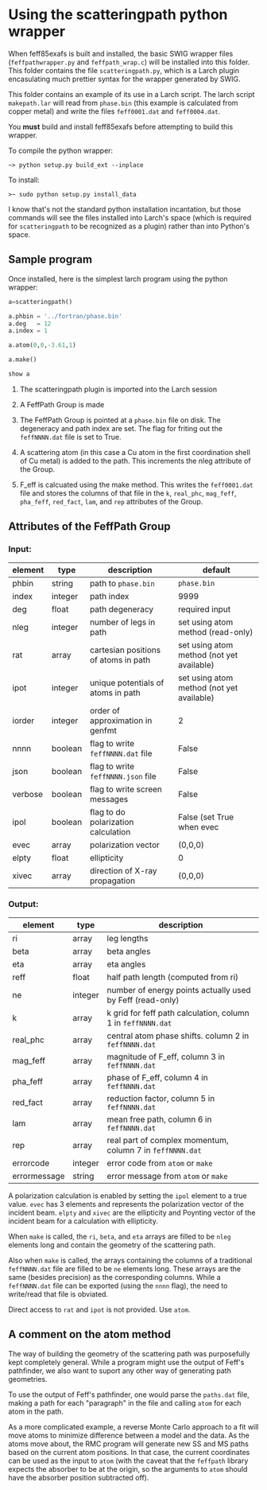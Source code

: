 # Using the scatteringpath python wrapper

When feff85exafs is built and installed, the basic SWIG wrapper files
(`feffpathwrapper.py` and `feffpath_wrap.c`) will be installed into
this folder.  This folder contains the file `scatteringpath.py`, which
is a Larch plugin encasulating much prettier syntax for the wrapper
generated by SWIG.

This folder contains an example of its use in a Larch script.  The larch
script `makepath.lar` will read from `phase.bin` (this example is
calculated from copper metal) and write the files `feff0001.dat` and
`feff0004.dat`.

You **must** build and install feff85exafs before attempting to build
this wrapper.

To compile the python wrapper:

	~> python setup.py build_ext --inplace

To install:

    >~ sudo python setup.py install_data

I know that's not the standard python installation incantation, but
those commands will see the files installed into Larch's space (which
is required for `scatteringpath` to be recognized as a plugin) rather
than into Python's space.


## Sample program

Once installed, here is the simplest larch program using the python wrapper:

```python
a=scatteringpath()

a.phbin = '../fortran/phase.bin'
a.deg   = 12
a.index = 1

a.atom(0,0,-3.61,1)

a.make()

show a
```

1. The scatteringpath plugin is imported into the Larch session

2. A FeffPath Group is made

3. The FeffPath Group is pointed at a `phase.bin` file on disk.  The
   degeneracy and path index are set.  The flag for friting out the
   `feffNNNN.dat` file is set to True.

4. A scattering atom (in this case a Cu atom in the first coordination
   shell of Cu metal) is added to the path.  This increments the nleg
   attribute of the Group.

5. F_eff is calcuated using the make method.  This writes the
   `feff0001.dat` file and stores the columns of that file in the `k`,
   `real_phc`, `mag_feff`, `pha_feff`, `red_fact`, `lam`, and `rep`
   attributes of the Group.


## Attributes of the FeffPath Group

### Input:

| element   | type     | description                           | default              |
| ----------| -------- | ------------------------------------- | -------------------- |
| phbin     | string   | path to `phase.bin`                   |  `phase.bin`         |
| index     | integer  | path index                            |  9999                |
| deg       | float    | path degeneracy                       |  required input      |
| nleg      | integer  | number of legs in path                |  set using atom method (read-only)         |
| rat       | array    | cartesian positions of atoms in path  |  set using atom method (not yet available) |
| ipot      | integer  | unique potentials of atoms in path    |  set using atom method (not yet available) |
| iorder    | integer  | order of approximation in genfmt      |  2                   |
| nnnn      | boolean  | flag to write `feffNNNN.dat` file     |  False               |
| json      | boolean  | flag to write `feffNNNN.json` file    |  False               |
| verbose   | boolean  | flag to write screen messages         |  False               |
| ipol      | boolean  | flag to do polarization calculation   |  False (set True when evec|xivec|elpty set) |
| evec      | array    | polarization vector                   |  (0,0,0)             |
| elpty     | float    | ellipticity                           |  0                   |
| xivec     | array    | direction of X-ray propagation        |  (0,0,0)             |

### Output:

| element      | type     | description                                                 |
| ------------ | -------- | ----------------------------------------------------------- |
| ri           | array    | leg lengths                                                 |
| beta         | array    | beta angles                                                 |
| eta          | array    | eta angles                                                  |
| reff         | float    | half path length (computed from ri)                         |
| ne           | integer  | number of energy points actually used by Feff (read-only)   |
| k            | array    | k grid for feff path calculation, column 1 in `feffNNNN.dat`|
| real_phc     | array    | central atom phase shifts. column 2 in `feffNNNN.dat`       |
| mag_feff     | array    | magnitude of F_eff, column 3 in `feffNNNN.dat`              |
| pha_feff     | array    | phase of F_eff, column 4 in `feffNNNN.dat`                  |
| red_fact     | array    | reduction factor, column 5 in `feffNNNN.dat`                |
| lam          | array    | mean free path, column 6 in `feffNNNN.dat`                  |
| rep          | array    | real part of complex momentum, column 7 in `feffNNNN.dat`   |
| errorcode    | integer  | error code from `atom` or `make`                            |
| errormessage | string   | error message from `atom` or `make`                         |

A polarization calculation is enabled by setting the `ipol` element to
a true value.  `evec` has 3 elements and represents the polarization
vector of the incident beam.  `elpty` and `xivec` are the ellipticity
and Poynting vector of the incident beam for a calculation with
ellipticity.

When `make` is called, the `ri`, `beta`, and `eta` arrays are
filled to be `nleg` elements long and contain the geometry of the
scattering path.

Also when `make` is called, the arrays containing the columns of a
traditional `feffNNNN.dat` file are filled to be `ne` elements long.
These arrays are the same (besides precision) as the corresponding
columns.  While a `feffNNNN.dat` file can be exported (using the
`nnnn` flag), the need to write/read that file is obviated.

Direct access to `rat` and `ipot` is not provided.  Use `atom`.

## A comment on the atom method

The way of building the geometry of the scattering path was
purposefully kept completely general.  While a program might use the
output of Feff's pathfinder, we also want to suport any other way of
generating path geometries.

To use the output of Feff's pathfinder, one would parse the
`paths.dat` file, making a path for each "paragraph" in the file and
calling `atom` for each atom in the path.

As a more complicated example, a reverse Monte Carlo approach to a fit
will move atoms to minimize difference between a model and the data.
As the atoms move about, the RMC program will generate new SS and MS
paths based on the current atom positions.  In that case, the current
coordinates can be used as the input to `atom` (with the caveat that
the `feffpath` library expects the absorber to be at the origin, so
the arguments to `atom` should have the absorber position subtracted
off).

